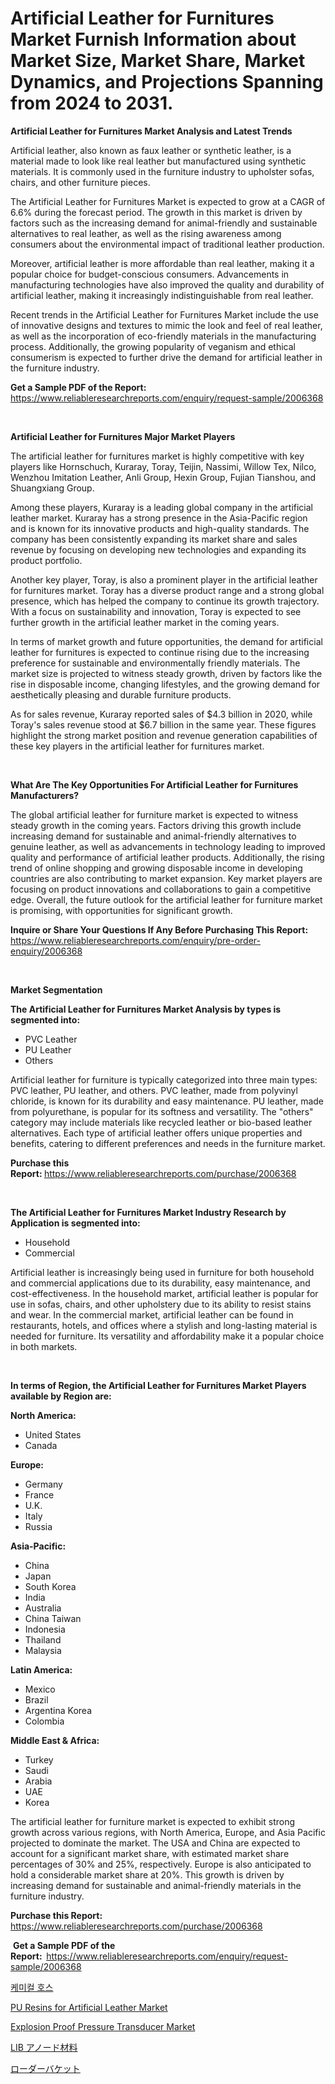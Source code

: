 <p><h1>Artificial Leather for Furnitures Market Furnish Information about Market Size, Market Share, Market Dynamics, and Projections Spanning from 2024 to 2031.</h1></p><p><strong>Artificial Leather for Furnitures Market Analysis and Latest Trends</strong></p>
<p><p>Artificial leather, also known as faux leather or synthetic leather, is a material made to look like real leather but manufactured using synthetic materials. It is commonly used in the furniture industry to upholster sofas, chairs, and other furniture pieces. </p><p>The Artificial Leather for Furnitures Market is expected to grow at a CAGR of 6.6% during the forecast period. The growth in this market is driven by factors such as the increasing demand for animal-friendly and sustainable alternatives to real leather, as well as the rising awareness among consumers about the environmental impact of traditional leather production. </p><p>Moreover, artificial leather is more affordable than real leather, making it a popular choice for budget-conscious consumers. Advancements in manufacturing technologies have also improved the quality and durability of artificial leather, making it increasingly indistinguishable from real leather. </p><p>Recent trends in the Artificial Leather for Furnitures Market include the use of innovative designs and textures to mimic the look and feel of real leather, as well as the incorporation of eco-friendly materials in the manufacturing process. Additionally, the growing popularity of veganism and ethical consumerism is expected to further drive the demand for artificial leather in the furniture industry.</p></p>
<p><strong>Get a Sample PDF of the Report:&nbsp;</strong> <a href="https://www.reliableresearchreports.com/enquiry/request-sample/2006368">https://www.reliableresearchreports.com/enquiry/request-sample/2006368</a></p>
<p>&nbsp;</p>
<p><strong>Artificial Leather for Furnitures Major Market Players</strong></p>
<p><p>The artificial leather for furnitures market is highly competitive with key players like Hornschuch, Kuraray, Toray, Teijin, Nassimi, Willow Tex, Nilco, Wenzhou Imitation Leather, Anli Group, Hexin Group, Fujian Tianshou, and Shuangxiang Group. </p><p>Among these players, Kuraray is a leading global company in the artificial leather market. Kuraray has a strong presence in the Asia-Pacific region and is known for its innovative products and high-quality standards. The company has been consistently expanding its market share and sales revenue by focusing on developing new technologies and expanding its product portfolio.</p><p>Another key player, Toray, is also a prominent player in the artificial leather for furnitures market. Toray has a diverse product range and a strong global presence, which has helped the company to continue its growth trajectory. With a focus on sustainability and innovation, Toray is expected to see further growth in the artificial leather market in the coming years.</p><p>In terms of market growth and future opportunities, the demand for artificial leather for furnitures is expected to continue rising due to the increasing preference for sustainable and environmentally friendly materials. The market size is projected to witness steady growth, driven by factors like the rise in disposable income, changing lifestyles, and the growing demand for aesthetically pleasing and durable furniture products.</p><p>As for sales revenue, Kuraray reported sales of $4.3 billion in 2020, while Toray's sales revenue stood at $6.7 billion in the same year. These figures highlight the strong market position and revenue generation capabilities of these key players in the artificial leather for furnitures market.</p></p>
<p>&nbsp;</p>
<p><strong>What Are The Key Opportunities For Artificial Leather for Furnitures Manufacturers?</strong></p>
<p><p>The global artificial leather for furniture market is expected to witness steady growth in the coming years. Factors driving this growth include increasing demand for sustainable and animal-friendly alternatives to genuine leather, as well as advancements in technology leading to improved quality and performance of artificial leather products. Additionally, the rising trend of online shopping and growing disposable income in developing countries are also contributing to market expansion. Key market players are focusing on product innovations and collaborations to gain a competitive edge. Overall, the future outlook for the artificial leather for furniture market is promising, with opportunities for significant growth.</p></p>
<p><strong>Inquire or Share Your Questions If Any Before Purchasing This Report:</strong> <a href="https://www.reliableresearchreports.com/enquiry/pre-order-enquiry/2006368">https://www.reliableresearchreports.com/enquiry/pre-order-enquiry/2006368</a></p>
<p>&nbsp;</p>
<p><strong>Market Segmentation</strong></p>
<p><strong>The Artificial Leather for Furnitures Market Analysis by types is segmented into:</strong></p>
<p><ul><li>PVC Leather</li><li>PU Leather</li><li>Others</li></ul></p>
<p><p>Artificial leather for furniture is typically categorized into three main types: PVC leather, PU leather, and others. PVC leather, made from polyvinyl chloride, is known for its durability and easy maintenance. PU leather, made from polyurethane, is popular for its softness and versatility. The "others" category may include materials like recycled leather or bio-based leather alternatives. Each type of artificial leather offers unique properties and benefits, catering to different preferences and needs in the furniture market.</p></p>
<p><strong>Purchase this Report:&nbsp;</strong><a href="https://www.reliableresearchreports.com/purchase/2006368">https://www.reliableresearchreports.com/purchase/2006368</a></p>
<p>&nbsp;</p>
<p><strong>The Artificial Leather for Furnitures Market Industry Research by Application is segmented into:</strong></p>
<p><ul><li>Household</li><li>Commercial</li></ul></p>
<p><p>Artificial leather is increasingly being used in furniture for both household and commercial applications due to its durability, easy maintenance, and cost-effectiveness. In the household market, artificial leather is popular for use in sofas, chairs, and other upholstery due to its ability to resist stains and wear. In the commercial market, artificial leather can be found in restaurants, hotels, and offices where a stylish and long-lasting material is needed for furniture. Its versatility and affordability make it a popular choice in both markets.</p></p>
<p>&nbsp;</p>
<p><strong>In terms of Region, the Artificial Leather for Furnitures Market Players available by Region are:</strong></p>
<p>
    <p> <strong> North America: </strong>
        <ul>
            <li>United States</li>
            <li>Canada</li>
        </ul>
        </p> 
    <p> <strong> Europe: </strong>
        <ul>
            <li>Germany</li>
            <li>France</li>
            <li>U.K.</li>
            <li>Italy</li>
            <li>Russia</li>
        </ul>
        </p> 
    <p> <strong> Asia-Pacific: </strong>
        <ul>
            <li>China</li>
            <li>Japan</li>
            <li>South Korea</li>
            <li>India</li>
            <li>Australia</li>
            <li>China Taiwan</li>
            <li>Indonesia</li>
            <li>Thailand</li>
            <li>Malaysia</li>
        </ul>
        </p> 
    <p> <strong> Latin America: </strong>
        <ul>
            <li>Mexico</li>
            <li>Brazil</li>
            <li>Argentina Korea</li>
            <li>Colombia</li>
        </ul>
        </p> 
    <p> <strong> Middle East & Africa: </strong>
        <ul>
            <li>Turkey</li>
            <li>Saudi</li>
            <li>Arabia</li>
            <li>UAE</li>
            <li>Korea</li>
        </ul>
    </p>
    </p>
<p><p>The artificial leather for furniture market is expected to exhibit strong growth across various regions, with North America, Europe, and Asia Pacific projected to dominate the market. The USA and China are expected to account for a significant market share, with estimated market share percentages of 30% and 25%, respectively. Europe is also anticipated to hold a considerable market share at 20%. This growth is driven by increasing demand for sustainable and animal-friendly materials in the furniture industry.</p></p>
<p><strong>Purchase this Report: </strong><a href="https://www.reliableresearchreports.com/purchase/2006368">https://www.reliableresearchreports.com/purchase/2006368</a></p>
<p>&nbsp;<strong>Get a Sample PDF of the Report:&nbsp;&nbsp;</strong><a href="https://www.reliableresearchreports.com/enquiry/request-sample/2006368">https://www.reliableresearchreports.com/enquiry/request-sample/2006368</a></p>
<p><strong></strong></p>
<p><p><a href="https://medium.com/@kellyclarkson42/%ED%99%94%ED%95%99-%ED%98%B8%EC%8A%A4-%EC%8B%9C%EC%9E%A5%EC%9D%80-%EC%8B%9C%EC%9E%A5-%EC%A0%90%EC%9C%A0%EC%9C%A8-%EA%B7%9C%EB%AA%A8-%EB%B0%8F-2031%EB%85%84%EA%B9%8C%EC%A7%80%EC%9D%98-%EC%98%88%EC%83%81-%EC%98%88%EC%B8%A1%EC%97%90-%EC%B4%88%EC%A0%90%EC%9D%84-%EB%A7%9E%EC%B6%A5%EB%8B%88%EB%8B%A4-bcedbf4a477e">케미컬 호스</a></p><p><a href="https://github.com/brenzgnarento/Market-Research-Report-List-1/blob/main/pu-resins-for-artificial-leather-market.md">PU Resins for Artificial Leather Market</a></p><p><a href="https://issuu.com/reportprime-2/docs/explosion-proof-pressure-transducer-market-size-20">Explosion Proof Pressure Transducer Market</a></p><p><a href="https://github.com/jkjreqjscoxx7/Market-Research-Report-List-1/blob/main/18867792461.md">LIB アノード材料</a></p><p><a href="https://medium.com/@jordanilliamson678678/%E3%83%AD%E3%83%BC%E3%83%80%E3%83%BC%E3%83%90%E3%82%B1%E3%83%83%E3%83%88%E5%B8%82%E5%A0%B4%E8%AA%BF%E6%9F%BB%E3%83%AC%E3%83%9D%E3%83%BC%E3%83%88-%E3%81%9D%E3%81%AE%E6%AD%B4%E5%8F%B2%E3%81%A8%E4%BA%88%E6%B8%AC2031%E5%B9%B4%E3%81%BE%E3%81%A7%E3%81%AE2024-2166947e1145">ローダーバケット</a></p></p>